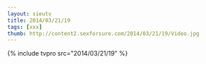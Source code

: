 ```yaml
--- 
layout: sieutv
title: 2014/03/21/19
tags: [xxx]
thumb: http://content2.sexforsure.com/2014/03/21/19/Video.jpg
---
```

{% include tvpro src="2014/03/21/19" %} 
